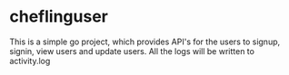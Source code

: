 # cheflinguser

This is a simple go project, which provides API's for the users to signup, signin, view users and update users.
All the logs will be written to activity.log
